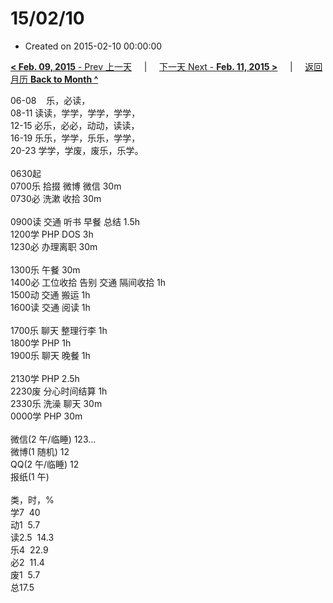 # 15/02/10

- Created on 2015-02-10 00:00:00

[**< Feb. 09, 2015** - Prev 上一天](_archived/lifelogs/2015/02/d09.md) &nbsp; &nbsp; | &nbsp; &nbsp; [下一天 Next - **Feb. 11, 2015 >**](_archived/lifelogs/2015/02/d11.md) &nbsp; &nbsp; |  &nbsp; &nbsp; [返回月历 **Back to Month ^**](_archived/lifelogs/2015/02/index.md)
<br/><div>06-08    乐，必读，<br/>08-11 读读，学学，学学，学学，<br/>12-15 必乐，必必，动动，读读，<br/>16-19 乐乐，学学，乐乐，学学，<br/>20-23 学学，学废，废乐，乐学。<div><br/></div>0630起<br/>0700乐 拾掇 微博 微信 30m<br/>0730必 洗漱 收拾 30m<div><br/></div>0900读 交通 听书 早餐 总结 1.5h<br/>1200学 PHP DOS 3h<br/>1230必 办理离职 30m<div><br/></div>1300乐 午餐 30m<br/>1400必 工位收拾 告别 交通 隔间收拾 1h<br/>1500动 交通 搬运 1h<br/>1600读 交通 阅读 1h<div><br/></div>1700乐 聊天 整理行李 1h<br/>1800学 PHP 1h<br/>1900乐 聊天 晚餐 1h<div><br/></div>2130学 PHP 2.5h<br/>2230废 分心时间结算 1h<br/>2330乐 洗澡 聊天 30m<br/>0000学 PHP 30m<div><br/></div><div><div>微信(2 午/临睡) 123…</div>微博(1 随机) 12<br/>QQ(2 午/临睡) 12<br/>报纸(1 午) <div><br/></div>类，时，%</div>学7  40<br/>动1  5.7</div><div><div>读2.5  14.3</div>乐4  22.9<br/>必2  11.4<br/>废1  5.7<br/>总17.5</div>
